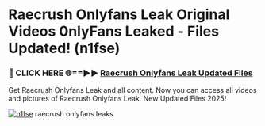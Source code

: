 # Raecrush Onlyfans Leak Original Videos 0nlyFans Leaked - Files Updated! (n1fse)

<h3>🔴 CLICK HERE 🌐==►► <a href="https://tinyurl.com/ms9xzufz" rel="nofollow">Raecrush Onlyfans Leak Updated Files</a></h3>

Get Raecrush Onlyfans Leak and all content. Now you can access all videos and pictures of Raecrush Onlyfans Leak. New Updated Files 2025!

[![n1fse](https://i.imgur.com/ppqm5kG.gif)](https://tinyurl.com/ms9xzufz)
raecrush onlyfans leaks